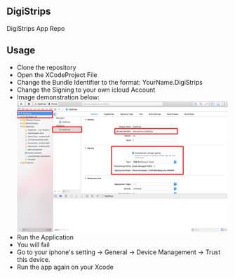 ## DigiStrips
DigiStrips App Repo
## Usage
- Clone the repository
- Open the XCodeProject File
- Change the Bundle Identifier to the format: YourName.DigiStrips
- Change the Signing to your own icloud Account
- Image demonstration below: <img src="Instruction.png">
- Run the Application
- You will fail
- Go to your iphone's setting -> General -> Device Management -> Trust this device.
- Run the app again on your Xcode
